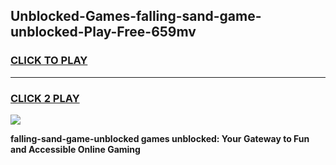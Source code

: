 
## Unblocked-Games-falling-sand-game-unblocked-Play-Free-659mv
<h3>
<a href="https://premium76.site?title=falling-sand-game-unblocked&ref=22A">CLICK TO PLAY</a></h3>
<hr>

<h3>
<a href="https://premium76.site?title=falling-sand-game-unblocked&ref=22A">CLICK 2 PLAY</a>
  
</h3>

<a href="https://premium76.site?title=falling-sand-game-unblocked&ref=22A"><img src="https://clearcache.store/games.png"></a>


**falling-sand-game-unblocked games unblocked: Your Gateway to Fun and Accessible Online Gaming**
